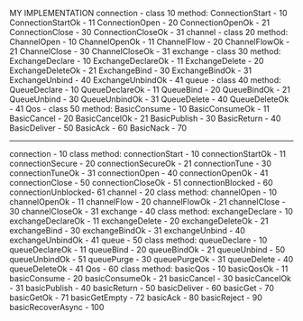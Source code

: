 
MY IMPLEMENTATION
connection - class 10
    method:
        ConnectionStart    - 10
        ConnectionStartOk  - 11
        ConnectionOpen     - 20
        ConnectionOpenOk   - 21
        ConnectionClose    - 30
        ConnectionCloseOk  - 31
channel - class 20
    method:
        ChannelOpen - 10
        ChannelOpenOk - 11
        ChannelFlow - 20
        ChannelFlowOk - 21
        ChannelClose - 30
        ChannelCloseOk - 31
exchange - class 30
    method:
        ExchangeDeclare - 10
        ExchangeDeclareOk  - 11
        ExchangeDelete - 20
        ExchangeDeleteOk - 21
        ExchangeBind  - 30
        ExchangeBindOk - 31
        ExchangeUnbind - 40
        ExchangeUnbindOk - 41
queue - class 40
    method:
        QueueDeclare - 10
        QueueDeclareOk - 11
        QueueBind      - 20
        QueueBindOk    - 21
        QueueUnbind    - 30
        QueueUnbindOk  - 31
        QueueDelete    - 40
        QueueDeleteOk  - 41
Qos - class 50
    method:
        BasicConsume - 10
        BasicConsumeOk - 11
        BasicCancel - 20
        BasicCancelOk - 21
        BasicPublish - 30
        BasicReturn  - 40
        BasicDeliver - 50
        BasicAck     - 60
        BasicNack    - 70

***************************************

connection - 10 class
    method:
        connectionStart    - 10
        connectionStartOk  - 11
        connectionSecure   - 20
        connectionSecureOk - 21
        connectionTune     - 30
        connectionTuneOk   - 31
        connectionOpen     - 40
        connectionOpenOk   - 41
        connectionClose    - 50
        connectionCloseOk  - 51
        connectionBlocked  - 60
        connectionUnblocked- 61
channel - 20 class
    method:
        channelOpen - 10
        channelOpenOk - 11
        channelFlow - 20
        channelFlowOk - 21
        channelClose - 30
        channelCloseOk - 31
exchange - 40 class
    method:
        exchangeDeclare - 10
        exchangeDeclareOk  - 11
        exchangeDelete - 20
        exchangeDeleteOk - 21
        exchangeBind  - 30
        exchangeBindOk - 31
        exchangeUnbind - 40
        exchangeUnbindOk - 41
queue - 50 class
    method:
        queueDeclare - 10
        queueDeclareOk - 11
        queueBind      - 20
        queueBindOk    - 21
        queueUnbind    - 50
        queueUnbindOk  - 51
        queuePurge     - 30
        queuePurgeOk   - 31
        queueDelete    - 40
        queueDeleteOk  - 41
Qos - 60 class
    method:
        basicQos - 10
        basicQosOk - 11
        basicConsume - 20
        basicConsumeOk - 21
        basicCancel - 30
        basicCancelOk - 31
        basicPublish - 40
        basicReturn  - 50
        basicDeliver - 60
        basicGet     - 70
        basicGetOk   - 71
        basicGetEmpty - 72
        basicAck      - 80
        basicReject   - 90
        basicRecoverAsync - 100


